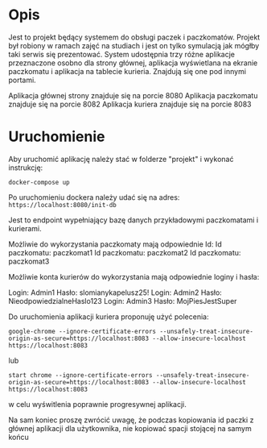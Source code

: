 # Opis
Jest to projekt będący systemem do obsługi paczek i paczkomatów. 
Projekt był robiony w ramach zajęć na studiach i jest on tylko symulacją jak mógłby taki serwis się prezentować.
System udostępnia trzy różne aplikacje przeznaczone osobno dla strony głównej, aplikacja wyświetlana na ekranie paczkomatu i aplikacja na tablecie kurieria.
Znajdują się one pod innymi portami.

Aplikacja głównej strony znajduje się na porcie 8080
Aplikacja paczkomatu znajduje się na porcie 8082
Aplikacja kuriera znajduje się na porcie 8083

# Uruchomienie
Aby uruchomić aplikację należy stać w folderze "projekt" i wykonać instrukcję:

`docker-compose up`

Po uruchomieniu dockera należy udać się na adres:
`https://localhost:8080/init-db`

Jest to endpoint wypełniający bazę danych przykładowymi paczkomatami i kurierami. 

Możliwie do wykorzystania paczkomaty mają odpowiednie Id:
Id paczkomatu:  paczkomat1
Id paczkomatu:  paczkomat2
Id paczkomatu:  paczkomat3

Możliwie konta kurierów do wykorzystania mają odpowiednie loginy i hasła:

Login: Admin1 Hasło: slomianykapelusz25!
Login: Admin2 Hasło: NieodpowiedzialneHaslo123
Login: Admin3 Hasło: MojPiesJestSuper

Do uruchomienia aplikacji kuriera proponuję użyć polecenia:

`google-chrome --ignore-certificate-errors --unsafely-treat-insecure-origin-as-secure=https://localhost:8083 --allow-insecure-localhost https://localhost:8083`

lub 

`start chrome --ignore-certificate-errors --unsafely-treat-insecure-origin-as-secure=https://localhost:8083 --allow-insecure-localhost https://localhost:8083`

w celu wyświtlenia poprawnie progresywnej aplikacji.

Na sam koniec proszę zwrócić uwagę, że podczas kopiowania id paczki z głównej 
aplikacji dla użytkownika, nie kopiować spacji stojącej na samym końcu 
